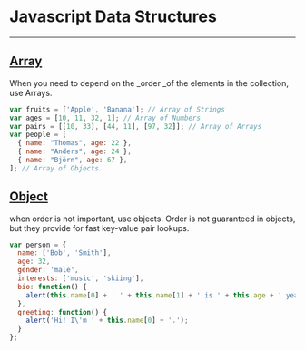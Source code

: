 # Javascript Data Structures

---

## [Array](https://developer.mozilla.org/en-US/docs/Web/JavaScript/Reference/Global_Objects/Array)

When you need to depend on the _order _of the elements in the collection, use Arrays.

```js
var fruits = ['Apple', 'Banana']; // Array of Strings
var ages = [10, 11, 32, 1]; // Array of Numbers
var pairs = [[10, 33], [44, 11], [97, 32]]; // Array of Arrays
var people = [
  { name: "Thomas", age: 22 },
  { name: "Anders", age: 24 },
  { name: "Björn", age: 67 },
]; // Array of Objects.
```

## [Object](https://developer.mozilla.org/en-US/docs/Web/JavaScript/Reference/Global_Objects/Object)

when order is not important, use objects. Order is not guaranteed in objects, but they provide for fast key-value pair lookups.

```js
var person = {
  name: ['Bob', 'Smith'],
  age: 32,
  gender: 'male',
  interests: ['music', 'skiing'],
  bio: function() {
    alert(this.name[0] + ' ' + this.name[1] + ' is ' + this.age + ' years old. He likes ' + this.interests[0] + ' and ' + this.interests[1] + '.');
  },
  greeting: function() {
    alert('Hi! I\'m ' + this.name[0] + '.');
  }
};
```




